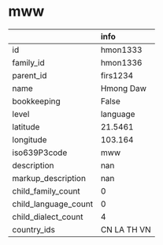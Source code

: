 # mww
|                      | info        |
|:---------------------|:------------|
| id                   | hmon1333    |
| family_id            | hmon1336    |
| parent_id            | firs1234    |
| name                 | Hmong Daw   |
| bookkeeping          | False       |
| level                | language    |
| latitude             | 21.5461     |
| longitude            | 103.164     |
| iso639P3code         | mww         |
| description          | nan         |
| markup_description   | nan         |
| child_family_count   | 0           |
| child_language_count | 0           |
| child_dialect_count  | 4           |
| country_ids          | CN LA TH VN |